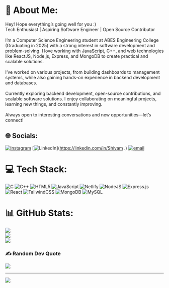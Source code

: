 # 💫 About Me:
Hey! Hope everything’s going well for you :)<br>Tech Enthusiast | Aspiring Software Engineer | Open Source Contributor<br><br>I’m a Computer Science Engineering student at ABES Engineering College (Graduating in 2025) with a strong interest in software development and problem-solving. I love working with JavaScript, C++, and web technologies like ReactJS, Node.js, Express, and MongoDB to create practical and scalable solutions.<br><br>I’ve worked on various projects, from building dashboards to management systems, while also gaining hands-on experience in backend development and databases. <br><br>Currently exploring backend development, open-source contributions, and scalable software solutions. I enjoy collaborating on meaningful projects, learning new things, and constantly improving.<br><br>Always open to interesting conversations and new opportunities—let’s connect!


## 🌐 Socials:
[![Instagram](https://img.shields.io/badge/Instagram-%23E4405F.svg?logo=Instagram&logoColor=white)](https://instagram.com/shivam_awana_) [![LinkedIn](https://img.shields.io/badge/LinkedIn-%230077B5.svg?logo=linkedin&logoColor=white)](https://linkedin.com/in/Shivam .) [![email](https://img.shields.io/badge/Email-D14836?logo=gmail&logoColor=white)](mailto:shivamb89015@gmail.com) 

# 💻 Tech Stack:
![C](https://img.shields.io/badge/c-%2300599C.svg?style=for-the-badge&logo=c&logoColor=white) ![C++](https://img.shields.io/badge/c++-%2300599C.svg?style=for-the-badge&logo=c%2B%2B&logoColor=white) ![HTML5](https://img.shields.io/badge/html5-%23E34F26.svg?style=for-the-badge&logo=html5&logoColor=white) ![JavaScript](https://img.shields.io/badge/javascript-%23323330.svg?style=for-the-badge&logo=javascript&logoColor=%23F7DF1E) ![Netlify](https://img.shields.io/badge/netlify-%23000000.svg?style=for-the-badge&logo=netlify&logoColor=#00C7B7) ![NodeJS](https://img.shields.io/badge/node.js-6DA55F?style=for-the-badge&logo=node.js&logoColor=white) ![Express.js](https://img.shields.io/badge/express.js-%23404d59.svg?style=for-the-badge&logo=express&logoColor=%2361DAFB) ![React](https://img.shields.io/badge/react-%2320232a.svg?style=for-the-badge&logo=react&logoColor=%2361DAFB) ![TailwindCSS](https://img.shields.io/badge/tailwindcss-%2338B2AC.svg?style=for-the-badge&logo=tailwind-css&logoColor=white) ![MongoDB](https://img.shields.io/badge/MongoDB-%234ea94b.svg?style=for-the-badge&logo=mongodb&logoColor=white) ![MySQL](https://img.shields.io/badge/mysql-4479A1.svg?style=for-the-badge&logo=mysql&logoColor=white)
# 📊 GitHub Stats:
![](https://github-readme-stats.vercel.app/api?username=simclay&theme=shadow_blue&hide_border=false&include_all_commits=false&count_private=false)<br/>
![](https://nirzak-streak-stats.vercel.app/?user=simclay&theme=shadow_blue&hide_border=false)<br/>
![](https://github-readme-stats.vercel.app/api/top-langs/?username=simclay&theme=shadow_blue&hide_border=false&include_all_commits=false&count_private=false&layout=compact)

### ✍️ Random Dev Quote
![](https://quotes-github-readme.vercel.app/api?type=horizontal&theme=radical)

---
[![](https://visitcount.itsvg.in/api?id=simclay&icon=0&color=0)](https://visitcount.itsvg.in)

<!-- Proudly created with GPRM ( https://gprm.itsvg.in ) -->
